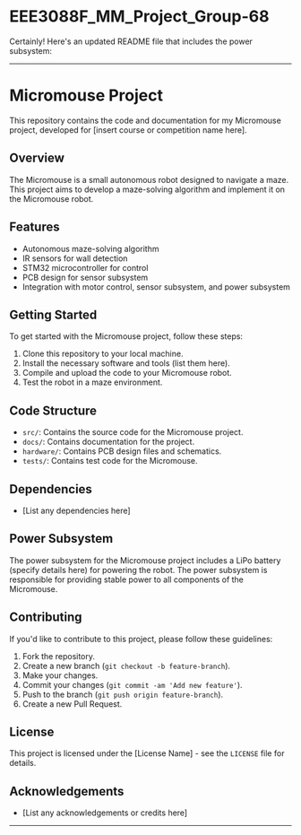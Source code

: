 # EEE3088F_MM_Project_Group-68

Certainly! Here's an updated README file that includes the power subsystem:

---

# Micromouse Project

This repository contains the code and documentation for my Micromouse project, developed for [insert course or competition name here].

## Overview

The Micromouse is a small autonomous robot designed to navigate a maze. This project aims to develop a maze-solving algorithm and implement it on the Micromouse robot.

## Features

- Autonomous maze-solving algorithm
- IR sensors for wall detection
- STM32 microcontroller for control
- PCB design for sensor subsystem
- Integration with motor control, sensor subsystem, and power subsystem

## Getting Started

To get started with the Micromouse project, follow these steps:

1. Clone this repository to your local machine.
2. Install the necessary software and tools (list them here).
3. Compile and upload the code to your Micromouse robot.
4. Test the robot in a maze environment.

## Code Structure

- `src/`: Contains the source code for the Micromouse project.
- `docs/`: Contains documentation for the project.
- `hardware/`: Contains PCB design files and schematics.
- `tests/`: Contains test code for the Micromouse.

## Dependencies

- [List any dependencies here]

## Power Subsystem

The power subsystem for the Micromouse project includes a LiPo battery (specify details here) for powering the robot. The power subsystem is responsible for providing stable power to all components of the Micromouse.

## Contributing

If you'd like to contribute to this project, please follow these guidelines:

1. Fork the repository.
2. Create a new branch (`git checkout -b feature-branch`).
3. Make your changes.
4. Commit your changes (`git commit -am 'Add new feature'`).
5. Push to the branch (`git push origin feature-branch`).
6. Create a new Pull Request.

## License

This project is licensed under the [License Name] - see the `LICENSE` file for details.

## Acknowledgements

- [List any acknowledgements or credits here]

---
